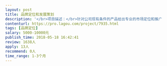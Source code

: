 ```yaml
---                
layout: post       
title: 品牌定位和发展策划           
description: '</br>项目描述：</br>针对公司现有条件的产品给出专业的市场定位和推广方案。</br></br>人员要求：</br>熟知市场规律，擅长分析和刨析市场，有丰富的相关操作经验！</br>人品好，认真负责，诚实守信，效率高。</br>'     
contenturl: https://pro.lagou.com/project/7935.html      
tags: [品牌定位]            
salary: 5000-10000元          
publish_time: 2018-05-18 16:42:41         
review: 1638人                   
apply: 13人                   
recommend: 0人                   
time_range: 1-3个月              
---                 
```

